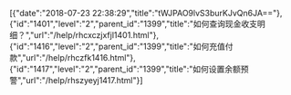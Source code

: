 [{"date":"2018-07-23 22:38:29","title":"tWJPAO9lvS3burKJvQn6JA=="},{"id":"1401","level":"2","parent_id":"1399","title":"如何查询现金收支明细？","url":"/help/rhcxczjxfjl1401.html"},{"id":"1416","level":"2","parent_id":"1399","title":"如何充值付款","url":"/help/rhczfk1416.html"},{"id":"1417","level":"2","parent_id":"1399","title":"如何设置余额预警","url":"/help/rhszyeyj1417.html"}]